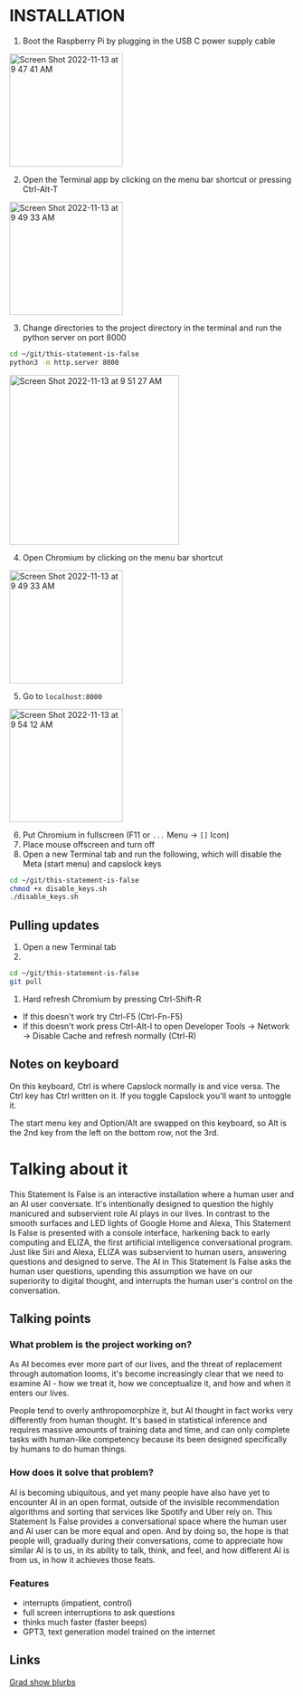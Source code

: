 # INSTALLATION

1. Boot the Raspberry Pi by plugging in the USB C power supply cable

<img width="200" alt="Screen Shot 2022-11-13 at 9 47 41 AM" src="https://user-images.githubusercontent.com/3166481/201515724-b388cac3-fa72-4503-8eb6-b26fd038e68c.png">

2. Open the Terminal app by clicking on the menu bar shortcut or pressing Ctrl-Alt-T

<img width="200" alt="Screen Shot 2022-11-13 at 9 49 33 AM" src="https://user-images.githubusercontent.com/3166481/201515818-be9ac2f4-3191-4e2d-9ac1-d0cbd26a26a5.png">

3. Change directories to the project directory in the terminal and run the python server on port 8000

```sh
cd ~/git/this-statement-is-false
python3 -m http.server 8000
```

<img width="300" alt="Screen Shot 2022-11-13 at 9 51 27 AM" src="https://user-images.githubusercontent.com/3166481/201515878-01faaf3a-b430-4941-a9a2-2c60ad3a662c.png">

4. Open Chromium by clicking on the menu bar shortcut

<img width="200" alt="Screen Shot 2022-11-13 at 9 49 33 AM" src="https://user-images.githubusercontent.com/3166481/201515818-be9ac2f4-3191-4e2d-9ac1-d0cbd26a26a5.png">

5. Go to `localhost:8000`

<img width="200" alt="Screen Shot 2022-11-13 at 9 54 12 AM" src="https://user-images.githubusercontent.com/3166481/201516023-1ef495b9-bd22-432f-b906-6d077f12d099.png">

6. Put Chromium in fullscreen (F11 or `...` Menu -> `[]` Icon)
7. Place mouse offscreen and turn off
8. Open a new Terminal tab and run the following, which will disable the Meta (start menu) and capslock keys

```sh
cd ~/git/this-statement-is-false
chmod +x disable_keys.sh
./disable_keys.sh
```

## Pulling updates

1. Open a new Terminal tab
1.

```sh
cd ~/git/this-statement-is-false
git pull
```

1. Hard refresh Chromium by pressing Ctrl-Shift-R

- If this doesn't work try Ctrl-F5 (Ctrl-Fn-F5)
- If this doesn't work press Ctrl-Alt-I to open Developer Tools -> Network -> Disable Cache and refresh normally (Ctrl-R)

## Notes on keyboard

On this keyboard, Ctrl is where Capslock normally is and vice versa. The Ctrl key has Ctrl written on it. If you toggle Capslock you'll want to untoggle it.

The start menu key and Option/Alt are swapped on this keyboard, so Alt is the 2nd key from the left on the bottom row, not the 3rd.

# Talking about it

This Statement Is False is an interactive installation where a human user and an AI user conversate. It's intentionally designed to question the highly manicured and subservient role AI plays in our lives. In contrast to the smooth surfaces and LED lights of Google Home and Alexa, This Statement Is False is presented with a console interface, harkening back to early computing and ELIZA, the first artificial intelligence conversational program. Just like Siri and Alexa, ELIZA was subservient to human users, answering questions and designed to serve. The AI in This Statement Is False asks the human user questions, upending this assumption we have on our superiority to digital thought, and interrupts the human user's control on the conversation.

## Talking points

### What problem is the project working on?

As AI becomes ever more part of our lives, and the threat of replacement through automation looms, it's become increasingly clear that we need to examine AI - how we treat it, how we conceptualize it, and how and when it enters our lives.

People tend to overly anthropomorphize it, but AI thought in fact works very differently from human thought. It's based in statistical inference and requires massive amounts of training data and time, and can only complete tasks with human-like competency because its been designed specifically by humans to do human things.

### How does it solve that problem?

AI is becoming ubiquitous, and yet many people have also have yet to encounter AI in an open format, outside of the invisible recommendation algorithms and sorting that services like Spotify and Uber rely on. This Statement Is False provides a conversational space where the human user and AI user can be more equal and open. And by doing so, the hope is that people will, gradually during their conversations, come to appreciate how similar AI is to us, in its ability to talk, think, and feel, and how different AI is from us, in how it achieves those feats.

### Features

- interrupts (impatient, control)
- full screen interruptions to ask questions
- thinks much faster (faster beeps)
- GPT3, text generation model trained on the internet

## Links

[Grad show blurbs](https://2022.rca.ac.uk/students/kevin-lee)
